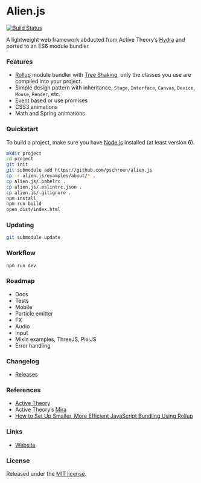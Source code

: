 # Alien.js
[![Build Status](https://travis-ci.org/pschroen/alien.js.svg)](https://travis-ci.org/pschroen/alien.js)

A lightweight web framework abducted from Active Theory’s [Hydra](https://medium.com/@activetheory/mira-exploring-the-potential-of-the-future-web-e1f7f326d58e) and ported to an ES6 module bundler.

### Features

* [Rollup](https://rollupjs.org/) module bundler with [Tree Shaking](https://github.com/rollup/rollup#tree-shaking), only the classes you use are compiled into your project.
* Simple design pattern with inheritance, `Stage`, `Interface`, `Canvas`, `Device`, `Mouse`, `Render`, etc.
* Event based or use promises
* CSS3 animations
* Math and Spring animations

### Quickstart

To build a project, make sure you have [Node.js](https://nodejs.org/) installed (at least version 6).

```sh
mkdir project
cd project
git init
git submodule add https://github.com/pschroen/alien.js
cp -r alien.js/examples/about/* .
cp alien.js/.babelrc .
cp alien.js/.eslintrc.json .
cp alien.js/.gitignore .
npm install
npm run build
open dist/index.html
```

### Updating

```sh
git submodule update
```

### Workflow

```sh
npm run dev
```

### Roadmap

* Docs
* Tests
* Mobile
* Particle emitter
* FX
* Audio
* Input
* Mixin examples, ThreeJS, PixiJS
* Error handling

### Changelog

* [Releases](https://github.com/pschroen/alien.js/releases)

### References

* [Active Theory](https://activetheory.net/)
* Active Theory’s [Mira](https://medium.com/@activetheory/mira-exploring-the-potential-of-the-future-web-e1f7f326d58e)
* [How to Set Up Smaller, More Efficient JavaScript Bundling Using Rollup](https://code.lengstorf.com/learn-rollup-js/)

### Links

* [Website](https://alien.js.org/)

### License

Released under the [MIT license](LICENSE).
